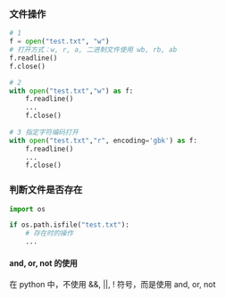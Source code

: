 ### 文件操作

``` python
# 1
f = open("test.txt", "w")
# 打开方式：w, r, a, 二进制文件使用 wb, rb, ab 
f.readline()
f.close()

# 2
with open("test.txt","w") as f:
	f.readline()
	...
	f.close()
	
# 3 指定字符编码打开
with open("test.txt","r", encoding='gbk') as f:
	f.readline()
	...
	f.close()

```

### 判断文件是否存在

``` python
import os

if os.path.isfile("test.txt"):
	# 存在时的操作
	...
```


#### and, or, not 的使用
在 python 中，不使用 &&, ||, ! 符号，而是使用 and, or, not 
